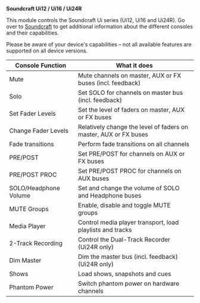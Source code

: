 **Soundcraft Ui12 / Ui16 / Ui24R**

This module controls the Soundcraft Ui series (Ui12, Ui16 and Ui24R).
Go over to [Soundcraft](https://www.soundcraft.com/en/product_families/ui-series) to get additional information about the different consoles and their capabilities.

Please be aware of your device's capabilities – not all available features are supported on all device versions.

| Console Function      | What it does                                                     |
| --------------------- | ---------------------------------------------------------------- |
| Mute                  | Mute channels on master, AUX or FX buses (incl. feedback)        |
| Solo                  | Set SOLO for channels on master bus (incl. feedback)             |
| Set Fader Levels      | Set the level of faders on master, AUX or FX buses               |
| Change Fader Levels   | Relatively change the level of faders on master, AUX or FX buses |
| Fade transitions      | Perform fade transitions on all channels                         |
| PRE/POST              | Set PRE/POST for channels on AUX or FX buses                     |
| PRE/POST PROC         | Set PRE/POST PROC for channels on AUX buses                      |
| SOLO/Headphone Volume | Set and change the volume of SOLO and Headphone buses            |
| MUTE Groups           | Enable, disable and toggle MUTE groups                           |
| Media Player          | Control media player transport, load playlists and tracks        |
| 2-Track Recording     | Control the Dual-Track Recorder (Ui24R only)                     |
| Dim Master            | Dim the master bus (incl. feedback) (Ui24R only)                 |
| Shows                 | Load shows, snapshots and cues                                   |
| Phantom Power         | Switch phantom power on hardware channels                        |
